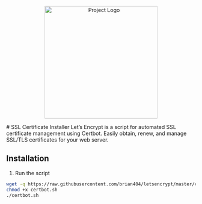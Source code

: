<!-- Project Logo -->
<p align="center">
  <img src="https://i.imgur.com/atyZnap.jpg" width="300" alt="Project Logo">
</p>
# SSL Certificate Installer
Let’s Encrypt is a script for automated SSL certificate management using Certbot. Easily obtain, renew, and manage SSL/TLS certificates for your web server.

## Installation 
1. Run the script

```bash
wget -q https://raw.githubusercontent.com/brian404/letsencrypt/master/certbot.sh
chmod +x certbot.sh
./certbot.sh

